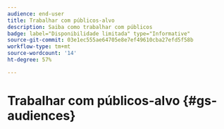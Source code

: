 ```yaml
---
audience: end-user
title: Trabalhar com públicos-alvo
description: Saiba como trabalhar com públicos
badge: label="Disponibilidade limitada" type="Informative"
source-git-commit: 03e1ec555ae64705e8e7ef49610cba27efd5f58b
workflow-type: tm+mt
source-wordcount: '14'
ht-degree: 57%

---
```


# Trabalhar com públicos-alvo {#gs-audiences}

